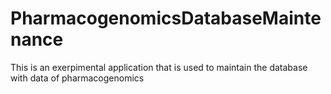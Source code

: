 # PharmacogenomicsDatabaseMaintenance
This is an exerpimental application that is used to maintain the database with data of pharmacogenomics
